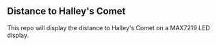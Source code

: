## Distance to Halley's Comet

This repo will display the distance to Halley's Comet on a MAX7219 LED display.
